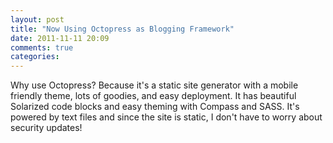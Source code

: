 ```yaml
---
layout: post
title: "Now Using Octopress as Blogging Framework"
date: 2011-11-11 20:09
comments: true
categories: 
---
```

Why use Octopress? Because it's a static site generator with a mobile friendly theme, lots of goodies, and easy deployment. It has beautiful Solarized code blocks and easy theming with Compass and SASS. It's powered by text files and since the site is static, I don't have to worry about security updates!
